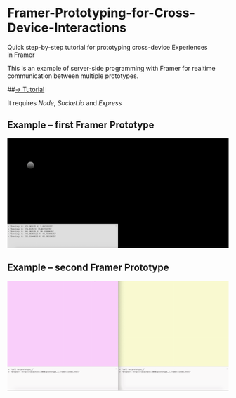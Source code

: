 # Framer-Prototyping-for-Cross-Device-Interactions
Quick step-by-step tutorial for prototyping cross-device Experiences in Framer

This is an example of server-side programming with Framer for realtime communication between multiple prototypes.


##[→ Tutorial](http://medium.com)


It requires *Node*, *Socket.io* and *Express* 

## Example – first Framer Prototype

![](preview_01.gif) 

## Example – second Framer Prototype

![](preview02.gif)
